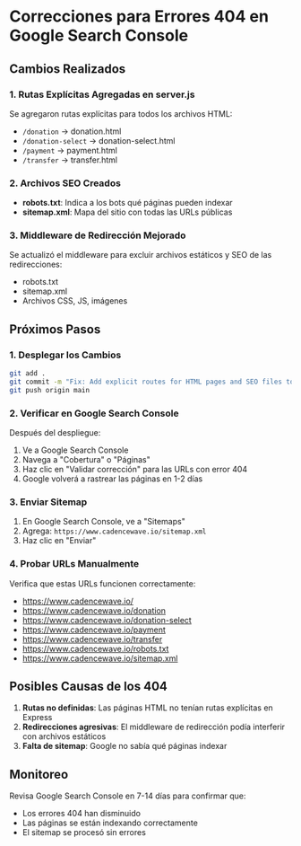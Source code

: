 # Correcciones para Errores 404 en Google Search Console

## Cambios Realizados

### 1. Rutas Explícitas Agregadas en server.js
Se agregaron rutas explícitas para todos los archivos HTML:
- `/donation` → donation.html
- `/donation-select` → donation-select.html
- `/payment` → payment.html
- `/transfer` → transfer.html

### 2. Archivos SEO Creados
- **robots.txt**: Indica a los bots qué páginas pueden indexar
- **sitemap.xml**: Mapa del sitio con todas las URLs públicas

### 3. Middleware de Redirección Mejorado
Se actualizó el middleware para excluir archivos estáticos y SEO de las redirecciones:
- robots.txt
- sitemap.xml
- Archivos CSS, JS, imágenes

## Próximos Pasos

### 1. Desplegar los Cambios
```bash
git add .
git commit -m "Fix: Add explicit routes for HTML pages and SEO files to resolve 404 errors"
git push origin main
```

### 2. Verificar en Google Search Console
Después del despliegue:
1. Ve a Google Search Console
2. Navega a "Cobertura" o "Páginas"
3. Haz clic en "Validar corrección" para las URLs con error 404
4. Google volverá a rastrear las páginas en 1-2 días

### 3. Enviar Sitemap
1. En Google Search Console, ve a "Sitemaps"
2. Agrega: `https://www.cadencewave.io/sitemap.xml`
3. Haz clic en "Enviar"

### 4. Probar URLs Manualmente
Verifica que estas URLs funcionen correctamente:
- https://www.cadencewave.io/
- https://www.cadencewave.io/donation
- https://www.cadencewave.io/donation-select
- https://www.cadencewave.io/payment
- https://www.cadencewave.io/transfer
- https://www.cadencewave.io/robots.txt
- https://www.cadencewave.io/sitemap.xml

## Posibles Causas de los 404

1. **Rutas no definidas**: Las páginas HTML no tenían rutas explícitas en Express
2. **Redirecciones agresivas**: El middleware de redirección podía interferir con archivos estáticos
3. **Falta de sitemap**: Google no sabía qué páginas indexar

## Monitoreo

Revisa Google Search Console en 7-14 días para confirmar que:
- Los errores 404 han disminuido
- Las páginas se están indexando correctamente
- El sitemap se procesó sin errores
